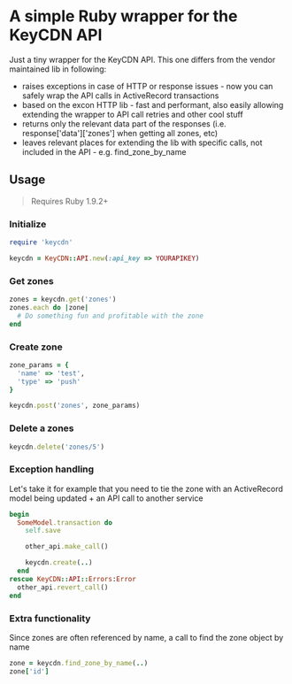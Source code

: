 # A simple Ruby wrapper for the KeyCDN API
Just a tiny wrapper for the KeyCDN API. This one differs from the vendor maintained lib in following:

* raises exceptions in case of HTTP or response issues - now you can safely wrap the API calls in ActiveRecord transactions
* based on the excon HTTP lib - fast and performant, also easily allowing extending the wrapper to API call retries and other cool stuff
* returns only the relevant data part of the responses (i.e. response['data']['zones'] when getting all zones, etc)
* leaves relevant places for extending the lib with specific calls, not included in the API - e.g. find_zone_by_name

## Usage

> Requires Ruby 1.9.2+

### Initialize

```ruby
require 'keycdn'

keycdn = KeyCDN::API.new(:api_key => YOURAPIKEY)
```

### Get zones

```ruby
zones = keycdn.get('zones')
zones.each do |zone|
  # Do something fun and profitable with the zone
end
```

### Create zone

```ruby
zone_params = {
  'name' => 'test',
  'type' => 'push'
}

keycdn.post('zones', zone_params)
```

### Delete a zones

```ruby
keycdn.delete('zones/5')
```

### Exception handling

Let's take it for example that you need to tie the zone with an ActiveRecord model being updated + an API call to another service
```ruby
begin
  SomeModel.transaction do
    self.save

    other_api.make_call()

    keycdn.create(..)
  end
rescue KeyCDN::API::Errors:Error
  other_api.revert_call()
end
```

### Extra functionality
Since zones are often referenced by name, a call to find the zone object by name
```ruby
zone = keycdn.find_zone_by_name(..)
zone['id']
```
